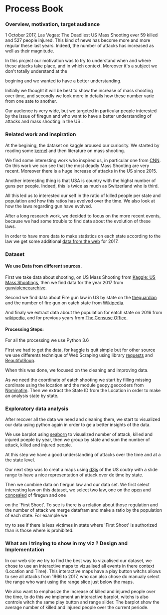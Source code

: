 # Process Book

### Overview, motivation, target audiance

1 October 2017, Las Vegas: The Deadliest US Mass Shooting ever 59 killed and 527 people injured. This kind of news has become more and more regular these last years. Indeed, the number of attacks has increased as well as their magnitude. 

In this project our motivation was to try to understand when and where these attacks take place, and in which context. Moreover it's a subject we don't totally understand at the 

begining and we wanted to have a better understanding. 

Initially we thought it will be best to show the increase of mass shooting over time, and secondly we look more in details how these number varie from one sate to another. 


Our audience is very wide, but we targeted in particular people interested by the issue of firegun and who want to have a better understanding of attacks and mass shooting in the US .  

### Related work and inspiration

At the begining, the dataset on kaggle aroused our curiosity. We started by reading some [kernel][14] and then literature on mass shooting. 

We find some interesting work who inspired us, in particular one from [CNN][15]. On this work we can see that the most deadly Mass Shooting are very recent. Moreover there is a huge increase of attacks in the US since 2015. 

Another interesting thing is that USA is country with the highst number of guns per people. Indeed, this is twice as much as Switzerland who is third. 

All this led us to interested our self in the ratio of killed people per state and population and how this ratios has evolved over the time. We also look at how the laws regarding gun have evolved.

After a long research work, we decided to focus on the more recent events, because we had some trouble to find data about the evolution of these laws.

In order to have more data to make statistics on each state according to the law we get some additional [data from the web][2] for 2017. 


[14]: https://www.kaggle.com/zusmani/us-mass-shootings-last-50-years/kernels
[15]: http://edition.cnn.com/2016/06/13/health/mass-shootings-in-america-in-charts-and-graphs-trnd/index.html


### Dataset

#### We use Data from different sources. 

First we take data about shooting, on US Mass Shooting from [Kaggle: US Mass Shootings][1], then we find data for the year 2017 from [gunviolencearchive][2]. 

Second we find data about Fire gun law in US by state on the [theguardian][3] and the number of fire gun on eatch state from [Wikipedia][4]. 

And finaly we extract data about the population for eatch state on 2016 from [wikipedia][8], and for previous years from [The Censuse Office][9]. 

[1]: https://www.kaggle.com/zusmani/us-mass-shootings-last-50-years
[2]: http://www.gunviolencearchive.org/reports/mass-shooting
[3]: https://www.theguardian.com/world/interactive/2013/jan/15/gun-laws-united-states
[4]: https://fr.wikipedia.org/wiki/Liste_des_%C3%89tats_am%C3%A9ricains_par_possession_d%27armes_%C3%A0_feu
[8]: https://fr.wikipedia.org/wiki/D%C3%A9mographie_des_%C3%89tats-Unis
[9]: https://www2.census.gov/programs-surveys/popest/tables/1900-1980/counties/totals/e7079co.txt


#### Processing Steps: 

For all the processing we use Python 3.6

First we had to get the data, for kaggle is quit simple but for other source we use differents technique of Web Scraping using library [requests][5] and [BeautifulSoup][6]. 

When this was done, we focused on the cleaning and improving data. 

As we need the coordinate of eatch shooting we start by filling missing cordinate using the location and the module geopy.geocoders from [Nominatim][7]. Then we extract the State ID from the Location in order to make an analysis state by state.   

[5]: http://docs.python-requests.org/en/master/
[6]: https://www.crummy.com/software/BeautifulSoup/bs4/doc/
[7]: https://github.com/damianbraun/nominatim

### Exploratory data analysis

After recover all the data we need and cleaning them, we start to visualized our data using python again in order to ge a better insights of the data. 

We use barplot using [seaborn][10] to visualized number of attack, killed and injured poeple by year, then we group by state and sum the number of attack, killed and injured people. 

At this step we have a good understanding of attacks over the time and at a the state level. 

Our next step was to creat a maps using [d3js][11] of the US coutry with a slide range to have a nice representation of attack over de time by state. 

Then we combine data on fiergun law and our data set. We first select interesting law on this dataset, we select two law, one on the [open][12] and [concealed][13] of firegun and one 

on the 'First Shoot'. To see is there is a relation about those regulation and the number of attack we merge datafram and make a ratio by the population of each state. For example we 

try to see if there is less victimes in state where 'First Shoot' is authorized than is those where is prohibited. 

[10]: https://seaborn.pydata.org/
[11]: https://d3js.org/
[12]: https://en.wikipedia.org/wiki/Open_carry_in_the_United_States
[13]: https://en.wikipedia.org/wiki/Concealed_carry_in_the_United_States


### What am I trinying to show in my viz ? Design and Implementation

In our web site we try to find the best way to vizualised our dataset, we chose to use an interactive maps to vizualised all events in there context (Location and Time). This interactive maps have a play button witchs allows to see all attacks from 1966 to 2017, who can also chose do manualy select the range who want using the range slice just below the maps. 

We also want to emphasize the increase of killed and injured people over the time, to do this we implement an interactive barplot, witchs is also controle witch the same play button and range slider. The barplot show the average number of killed and injured people over the current periode.
